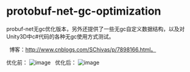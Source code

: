 # protobuf-net-gc-optimization
probuf-net无gc优化版本，另外还提供了一些无gc自定义数据结构，以及对Unity3D中c#代码的各种无gc使用方式测试。

 
博客：http://www.cnblogs.com/SChivas/p/7898166.html。

优化前：
![image](https://github.com/smilehao/protobuf-net-gc-optimization/raw/master/images/before.jpg)
 
优化后：
![image](https://github.com/smilehao/protobuf-net-gc-optimization/raw/master/images/after.jpg)
